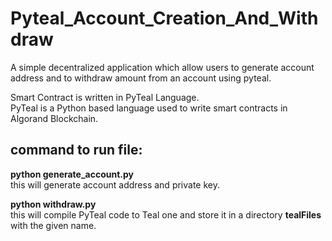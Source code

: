 # Pyteal_Account_Creation_And_Withdraw
A simple decentralized application which allow users to generate account address and to withdraw amount from an account using pyteal.

Smart Contract is written in PyTeal Language.<br/>
PyTeal is a Python based language used to write smart contracts in Algorand Blockchain.

command to run file:
--------------------
**python generate_account.py**<br/>
this will generate account address and private key.

**python withdraw.py**<br/>
this will compile PyTeal code to Teal one and store it in a directory **tealFiles** with the given name.